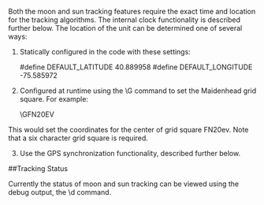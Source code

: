 Both the moon and sun tracking features require the exact time and location for the tracking algorithms.  The internal clock functionality is described further below.  The location of the unit can be determined one of several ways:

1. Statically configured in the code with these settings:
    
    #define DEFAULT_LATITUDE 40.889958
    #define DEFAULT_LONGITUDE -75.585972

2. Configured at runtime using the \G command to set the Maidenhead grid square.  For example:

    \GFN20EV
  
This would set the coordinates for the center of grid square FN20ev.  Note that a six character grid square is required.

3. Use the GPS synchronization functionality, described further below.

##Tracking Status

Currently the status of moon and sun tracking can be viewed using the debug output, the \d command.